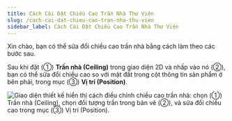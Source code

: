 ```yaml
---
title: Cách Cài Đặt Chiều Cao Trần Nhà Thư Viện
slug: /cach-cai-dat-chieu-cao-tran-nha-thu-vien
sidebar_label: Cách Cài Đặt Chiều Cao Trần Nhà Thư Viện
---
```


Xin chào, bạn có thể sửa đổi chiều cao trần nhà bằng cách làm theo các bước sau.

Sau khi đặt (①) **Trần nhà (Ceiling)** trong giao diện 2D và nhấp vào nó (②), bạn có thể sửa đổi chiều cao so với mặt đất trong cột thông tin sản phẩm ở bên phải, trong mục (③) **Vị trí (Position)**.

![Giao diện thiết kế hiển thị cách điều chỉnh chiều cao trần nhà: chọn (①) Trần nhà (Ceiling), chọn đối tượng trần trong bản vẽ (②), và sửa đổi chiều cao trong mục (③) Vị trí (Position).](https://storage.googleapis.com/jegavn_kb/images/fdbcd54e-6fd7-41aa-8723-f4df2ef702f8.png)